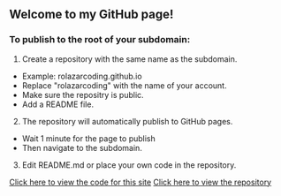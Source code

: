 ## Welcome to my GitHub page!
### To publish to the root of your subdomain:
1. Create a repository with the same name as the subdomain.
  - Example: rolazarcoding.github.io
  - Replace "rolazarcoding" with the name of your account.
  - Make sure the repositry is public.
  - Add a README file.
2. The repository will automatically publish to GitHub pages.
  - Wait 1 minute for the page to publish
  - Then navigate to the subdomain.
3. Edit README.md or place your own code in the repository.

[Click here to view the code for this site](https://raw.githubusercontent.com/rolazarcoding/rolazarcoding.github.io/main/README.md)
[Click here to view the repository](https://github.com/rolazarcoding/rolazarcoding.github.io)

